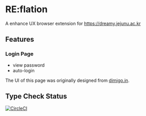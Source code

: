# RE:flation

A enhance UX browser extension for https://dreamy.jejunu.ac.kr

## Features

### Login Page

- view password
- auto-login

The UI of this page was originally designed from [dimigo.in](https://dimigo.in).

## Type Check Status

[![CircleCI](https://circleci.com/gh/reflation/extension.svg?style=svg)](https://circleci.com/gh/reflation/extension)
